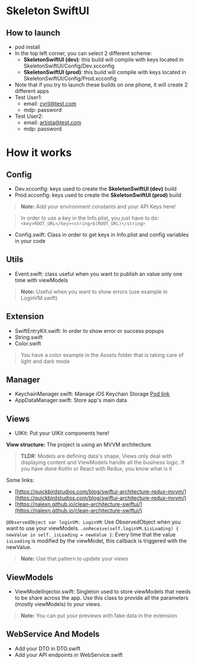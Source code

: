 # Skeleton SwiftUI

## How to launch
* pod install
* In the top left corner, you can select 2 different scheme:
    * **SkeletonSwiftUI (dev)**: this build will compile with keys located in SkeletonSwiftUI/Config/Dev.xcconfig
    * **SkeletonSwiftUI (prod)**: this build will compile with keys located in SkeletonSwiftUI/Config/Prod.xcconfig
* Note that if you try to launch these builds on one phone, it will create 2 different apps
* Test User1:
    * email: cyril@test.com
    * mdp: password
* Test User2:
    * email: artista@test.com
    * mdp: password

# How it works

## Config
* Dev.xcconfig: keys used to create the **SkeletonSwiftUI (dev)** build
* Prod.xcconfig: keys used to create the **SkeletonSwiftUI (prod)** build
> **Note:** Add your environment constants and your API Keys here!

> In order to use a key in the Info.plist, you just have to do:
`<key>ROOT_URL</key><string>$(ROOT_URL)</string>`
* Config.swift: Class in order to get keys in Info.plist and config variables in your code

## Utils
* Event.swift: class useful when you want to publish an value only one time with viewModels
> **Note:** Useful when you want to show errors (use example in LoginVM.swift)
## Extension
* SwiftEntryKit.swift: In order to show error or success popups
* String.swift
* Color.swift
> You have a color example in the Assets folder that is taking care of light and dark mode

## Manager
* KeychainManager.swift: Manage iOS Keychain Storage [Pod link](https://github.com/evgenyneu/keychain-swift)
* AppDataManager.swift: Store app's main data

## Views
* UIKit: Put your UIKit components here!

**View structure:**
The project is using an MVVM architecture.
> **TLDR:** Models are defining data's shape, Views only deal with displaying content and ViewModels handle all the business logic.
> If you have done Kotlin or React with Redux, you know what is it

Some links:
* [https://quickbirdstudios.com/blog/swiftui-architecture-redux-mvvm/](https://quickbirdstudios.com/blog/swiftui-architecture-redux-mvvm/)
* [https://nalexn.github.io/clean-architecture-swiftui/](https://nalexn.github.io/clean-architecture-swiftui/)

`@ObservedObject var loginVM: LoginVM`: Use ObservedObject when you want to use your viewModels.
`.onReceive(self.loginVM.$isLoading) { newValue in self._isLoading = newValue }`: Every time that the value `isLoading` is modified by the viewModel, this callback is triggered with the newValue.
> **Note:** Use that pattern to update your views

## ViewModels
* ViewModelInjector.swift: Singleton used to store viewModels that needs to be share across the app. Use this class to provide all the parameters (mostly viewModels) to your views.

>**Note:** You can put your previews with fake data in the extension

## WebService And Models
* Add your DTO in DTO.swift
* Add your API endpoints in WebService.swift
